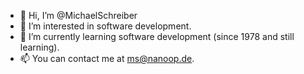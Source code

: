 - 👋 Hi, I’m @MichaelSchreiber
- 👀 I’m interested in software development.
- 🌱 I’m currently learning software development (since 1978 and still learning).
- 📫 You can contact me at ms@nanoop.de.

<!---
MichaelSchreiber/MichaelSchreiber is a ✨ special ✨ repository because its `README.md` (this file) appears on your GitHub profile.
You can click the Preview link to take a look at your changes.
--->
